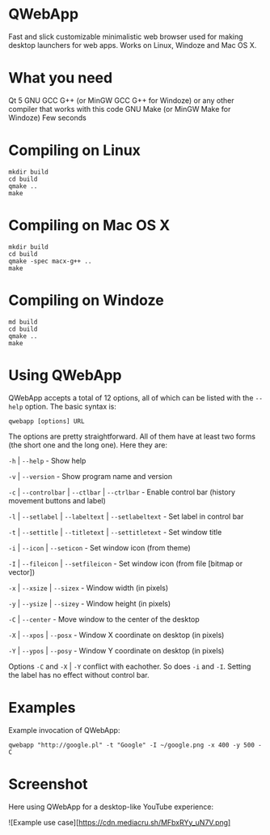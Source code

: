 QWebApp
=======

Fast and slick customizable minimalistic web browser used for making desktop launchers for web apps. Works on Linux, Windoze and Mac OS X.


What you need
=============
Qt 5
GNU GCC G++ (or MinGW GCC G++ for Windoze) or any other compiler that works with this code
GNU Make (or MinGW Make for Windoze)
Few seconds

Compiling on Linux
==================

    mkdir build
    cd build
    qmake ..
    make

Compiling on Mac OS X
=====================

    mkdir build
    cd build
    qmake -spec macx-g++ ..
    make

Compiling on Windoze
====================

    md build
    cd build
    qmake ..
    make

Using QWebApp
=============
QWebApp accepts a total of 12 options, all of which can be listed with the `--help` option. The basic syntax 
is:

    qwebapp [options] URL

The options are pretty straightforward. All of them have at least two forms (the short one and the long 
one). Here they are:

`-h` | `--help` - Show help

`-v` | `--version` - Show program name and version

`-c` | `--controlbar` | `--ctlbar` | `--ctrlbar` - Enable control bar (history movement buttons and label)

`-l` | `--setlabel` | `--labeltext` | `--setlabeltext` <string> - Set label in control bar

`-t` | `--settitle` | `--titletext` | `--settitletext` <string> - Set window title

`-i` | `--icon` | `--seticon` <string> - Set window icon (from theme)

`-I` | `--fileicon` | `--setfileicon` <path> - Set window icon (from file [bitmap or vector])

`-x` | `--xsize` | `--sizex` <int> - Window width (in pixels)

`-y` | `--ysize` | `--sizey` <int> - Window height (in pixels)

`-C` | `--center` - Move window to the center of the desktop

`-X` | `--xpos` | `--posx` <int> - Window X coordinate on desktop (in pixels)

`-Y` | `--ypos` | `--posy` <int> - Window Y coordinate on desktop (in pixels)

Options `-C` and `-X` | `-Y` conflict with eachother. So does `-i` and `-I`. Setting the label has no effect 
without control bar.


Examples
========
Example invocation of QWebApp:

    qwebapp "http://google.pl" -t "Google" -I ~/google.png -x 400 -y 500 -C

Screenshot
==========
Here using QWebApp for a desktop-like YouTube experience:

![Example use case][https://cdn.mediacru.sh/MFbxRYy_uN7V.png]
